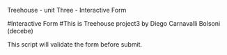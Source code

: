 
Treehouse - unit Three - Interactive Form

#Interactive Form #This is Treehouse project3 by Diego Carnavalli Bolsoni (decebe)

This script will validate the form before submit.
